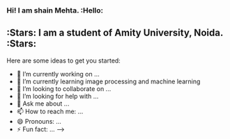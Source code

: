 ### Hi! I am shain Mehta. :Hello:

## :Stars: I am a student of Amity University, Noida. :Stars:

Here are some ideas to get you started:

- 🔭 I’m currently working on ...
- 🌱 I’m currently learning image processing and machine learning
- 👯 I’m looking to collaborate on ...
- 🤔 I’m looking for help with ...
- 💬 Ask me about ...
- 📫 How to reach me: ...
- 😄 Pronouns: ...
- ⚡ Fun fact: ...
-->
